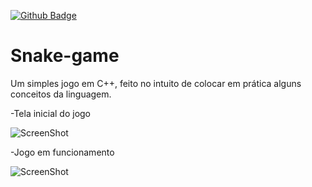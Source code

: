 [![Github Badge](https://img.shields.io/github/last-commit/Rayxan/Snake-game)](https://img.shields.io/github/last-commit/Rayxan/Snake-game)
# Snake-game
Um simples jogo em C++, feito no intuito de colocar em prática alguns conceitos da linguagem.

-Tela inicial do jogo

![ScreenShot](https://raw.github.com/Rayxan/Snake-game/master/Imagens%20do%20jogo/1-menu.png)


-Jogo em funcionamento

![ScreenShot](https://raw.github.com/Rayxan/Snake-game/master/Imagens%20do%20jogo/2-snake.png)
